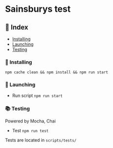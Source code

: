 Sainsburys test
====

## 📕 Index
* [Installing](#installing)
* [Launching](#launching)
* [Testing](#testing)

### 💪 <a name="installing">Installing</a>
```node
npm cache clean && npm install && npm run start
```

### 🚀 <a name="launching">Launching</a>
* Run script `npm run start`

### 📚 <a name="testing">Testing</a>
Powered by Mocha, Chai
* Test  `npm run test`

Tests are located in `scripts/tests/`
